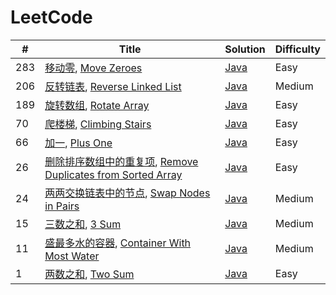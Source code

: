 # LeetCode


| # | Title | Solution | Difficulty |
|---| ----- | -------- | ---------- |
|283|[移动零](https://leetcode-cn.com/problems/move-zeroes/), [Move Zeroes](https://leetcode.com/problems/move-zeroes/) | [Java](./Week_01/java/move-zeroes.java)|Easy|
|206|[反转链表](https://leetcode-cn.com/problems/reverse-linked-list/), [Reverse Linked List](https://leetcode.com/problems/reverse-linked-list/) | [Java](./Week_01/java/reverse-linked-list.java)|Medium|
|189|[旋转数组](https://leetcode-cn.com/problems/rotate-array/), [Rotate Array](https://leetcode.com/problems/rotate-array/) | [Java](./Week_01/java/rotate-array.java)|Easy|
|70|[爬楼梯](https://leetcode-cn.com/problems/climbing-stairs/), [Climbing Stairs](https://leetcode.com/problems/climbing-stairs/) | [Java](./Week_01/java/climbing-stairs.java)|Easy|
|66|[加一](https://leetcode-cn.com/problems/plus-one/), [Plus One](https://leetcode.com/problems/plus-one/) | [Java](./Week_01/java/plus-one.java)|Easy|
|26|[删除排序数组中的重复项](https://leetcode-cn.com/problems/remove-duplicates-from-sorted-array/), [Remove Duplicates from Sorted Array](https://leetcode.com/problems/remove-duplicates-from-sorted-array/) | [Java](./Week_01/java/remove-duplicates-from-sorted-array.java)|Easy|
|24|[两两交换链表中的节点](https://leetcode-cn.com/problems/swap-nodes-in-pairs/), [Swap Nodes in Pairs](https://leetcode.com/problems/swap-nodes-in-pairs/) | [Java](./Week_01/java/swap-nodes-in-pairs.java)|Medium|
|15|[三数之和](https://leetcode-cn.com/problems/3-sum/), [3 Sum](https://leetcode.com/problems/3-sum/) | [Java](./Week_01/java/3-sum.java)|Medium|
|11|[盛最多水的容器](https://leetcode-cn.com/problems/container-with-most-water/), [Container With Most Water](https://leetcode.com/problems/container-with-most-water/) | [Java](./Week_01/java/container-with-most-water.java)|Medium|
|1|[两数之和](https://leetcode-cn.com/problems/two-sum/), [Two Sum](https://leetcode.com/problems/two-sum/) | [Java](./Week_01/java/two-sum.java)|Easy|